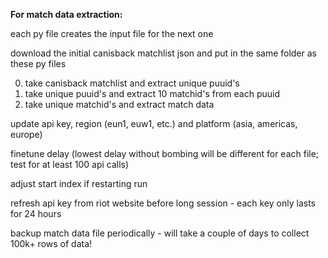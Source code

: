 <b>For match data extraction:</b>

each py file creates the input file for the next one

download the initial canisback matchlist json and put in the same folder as these py files

0) take canisback matchlist and extract unique puuid's
1) take unique puuid's and extract 10 matchid's from each puuid
2) take unique matchid's and extract match data

update api key, region (eun1, euw1, etc.) and platform (asia, americas, europe)

finetune delay (lowest delay without bombing will be different for each file; test for at least 100 api calls)

adjust start index if restarting run

refresh api key from riot website before long session - each key only lasts for 24 hours

backup match data file periodically - will take a couple of days to collect 100k+ rows of data!
